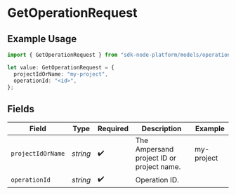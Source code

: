 # GetOperationRequest

## Example Usage

```typescript
import { GetOperationRequest } from "sdk-node-platform/models/operations";

let value: GetOperationRequest = {
  projectIdOrName: "my-project",
  operationId: "<id>",
};
```

## Fields

| Field                                     | Type                                      | Required                                  | Description                               | Example                                   |
| ----------------------------------------- | ----------------------------------------- | ----------------------------------------- | ----------------------------------------- | ----------------------------------------- |
| `projectIdOrName`                         | *string*                                  | :heavy_check_mark:                        | The Ampersand project ID or project name. | my-project                                |
| `operationId`                             | *string*                                  | :heavy_check_mark:                        | Operation ID.                             |                                           |